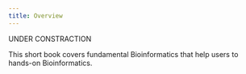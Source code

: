 ```yaml
---
title: Overview 
---
```


UNDER CONSTRACTION 

This short book covers fundamental Bioinformatics that help users to hands-on Bioinformatics. 
